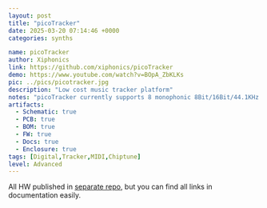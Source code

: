 ```yaml
---
layout: post
title: "picoTracker"
date: 2025-03-20 07:14:46 +0000
categories: synths

name: picoTracker
author: Xiphonics
link: https://github.com/xiphonics/picoTracker
demo: https://www.youtube.com/watch?v=BOpA_ZbKLKs
pic: ../pics/picotracker.jpg
description: "Low cost music tracker platform"
notes: "picoTracker currently supports 8 monophonic 8Bit/16Bit/44.1KHz stereo channels as well as 16 channels midi output. It's firmware is essentially a modified version of LittleGPTracker, and keeps 90%+ of it's functionality. It implements a user interface similar to the refined track-by-joypad software littlesounddj."
artifacts:
  - Schematic: true
  - PCB: true
  - BOM: true
  - FW: true
  - Docs: true
  - Enclosure: true
tags: [Digital,Tracker,MIDI,Chiptune]
level: Advanced
---
```


All HW published in [separate repo](https://github.com/xiphonics/picoTracker-pcb/tree/master), but you can find all links in documentation easily.